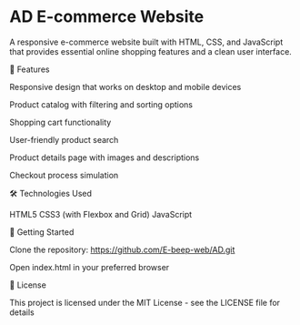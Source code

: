 # AD E-commerce Website

A responsive e-commerce website built with HTML, CSS, and JavaScript that provides essential online shopping features and a clean user interface.

🌟 Features

Responsive design that works on desktop and mobile devices

Product catalog with filtering and sorting options

Shopping cart functionality

User-friendly product search

Product details page with images and descriptions

Checkout process simulation

🛠️ Technologies Used

HTML5
CSS3 (with Flexbox and Grid)
JavaScript 


🚀 Getting Started

Clone the repository:
https://github.com/E-beep-web/AD.git

Open index.html in your preferred browser


📝 License

This project is licensed under the MIT License - see the LICENSE file for details
